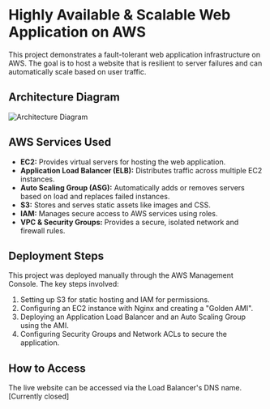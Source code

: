 # Highly Available & Scalable Web Application on AWS

This project demonstrates a fault-tolerant web application infrastructure on AWS. The goal is to host a website that is resilient to server failures and can automatically scale based on user traffic.

## Architecture Diagram
![Architecture Diagram]([Flowchart.png](https://github.com/darknet2004/aws-scalable-website-project/blob/main/Project%20Architecture/Flowchart.png?raw=true))

## AWS Services Used
- **EC2:** Provides virtual servers for hosting the web application.
- **Application Load Balancer (ELB):** Distributes traffic across multiple EC2 instances.
- **Auto Scaling Group (ASG):** Automatically adds or removes servers based on load and replaces failed instances.
- **S3:** Stores and serves static assets like images and CSS.
- **IAM:** Manages secure access to AWS services using roles.
- **VPC & Security Groups:** Provides a secure, isolated network and firewall rules.

## Deployment Steps
This project was deployed manually through the AWS Management Console. The key steps involved:
1. Setting up S3 for static hosting and IAM for permissions.
2. Configuring an EC2 instance with Nginx and creating a "Golden AMI".
3. Deploying an Application Load Balancer and an Auto Scaling Group using the AMI.
4. Configuring Security Groups and Network ACLs to secure the application.

## How to Access
The live website can be accessed via the Load Balancer's DNS name. [Currently closed]
